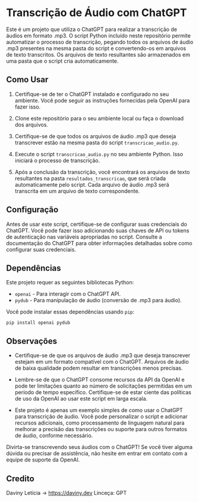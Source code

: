 # Transcrição de Áudio com ChatGPT

Este é um projeto que utiliza o ChatGPT para realizar a transcrição de áudios em formato .mp3. O script Python incluído neste repositório permite automatizar o processo de transcrição, pegando todos os arquivos de áudio .mp3 presentes na mesma pasta do script e convertendo-os em arquivos de texto transcritos. Os arquivos de texto resultantes são armazenados em uma pasta que o script cria automaticamente.

## Como Usar

1. Certifique-se de ter o ChatGPT instalado e configurado no seu ambiente. Você pode seguir as instruções fornecidas pela OpenAI para fazer isso.

2. Clone este repositório para o seu ambiente local ou faça o download dos arquivos.

3. Certifique-se de que todos os arquivos de áudio .mp3 que deseja transcrever estão na mesma pasta do script `transcricao_audio.py`.

4. Execute o script `transcricao_audio.py` no seu ambiente Python. Isso iniciará o processo de transcrição.

5. Após a conclusão da transcrição, você encontrará os arquivos de texto resultantes na pasta `resultados_transcricao`, que será criada automaticamente pelo script. Cada arquivo de áudio .mp3 será transcrita em um arquivo de texto correspondente.

## Configuração

Antes de usar este script, certifique-se de configurar suas credenciais do ChatGPT. Você pode fazer isso adicionando suas chaves de API ou tokens de autenticação nas variáveis apropriadas no script. Consulte a documentação do ChatGPT para obter informações detalhadas sobre como configurar suas credenciais.

## Dependências

Este projeto requer as seguintes bibliotecas Python:

- `openai` - Para interagir com o ChatGPT API.
- `pydub` - Para manipulação de áudio (conversão de .mp3 para áudio).

Você pode instalar essas dependências usando `pip`:

```
pip install openai pydub
```

## Observações

- Certifique-se de que os arquivos de áudio .mp3 que deseja transcrever estejam em um formato compatível com o ChatGPT. Arquivos de áudio de baixa qualidade podem resultar em transcrições menos precisas.

- Lembre-se de que o ChatGPT consome recursos da API da OpenAI e pode ter limitações quanto ao número de solicitações permitidas em um período de tempo específico. Certifique-se de estar ciente das políticas de uso da OpenAI ao usar este script em larga escala.


- Este projeto é apenas um exemplo simples de como usar o ChatGPT para transcrição de áudio. Você pode personalizar o script e adicionar recursos adicionais, como processamento de linguagem natural para melhorar a precisão das transcrições ou suporte para outros formatos de áudio, conforme necessário.

Divirta-se transcrevendo seus áudios com o ChatGPT! Se você tiver alguma dúvida ou precisar de assistência, não hesite em entrar em contato com a equipe de suporte da OpenAI.

## Credito

Daviny Letícia -> https://daviny.dev
Linceça: GPT
